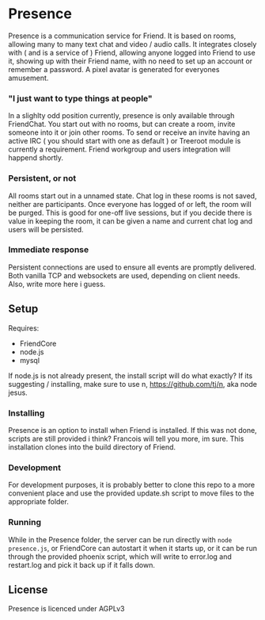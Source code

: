 # Presence

Presence is a communication service for Friend. It is based on rooms, 
allowing many to many text chat and video / audio calls. It integrates 
closely with ( and is a service of ) Friend, allowing anyone 
logged into Friend to use it, showing up with their Friend name, 
with no need to set up an account or remember a password. A pixel 
avatar is generated for everyones amusement.

### "I just want to type things at people"

In a slighlty odd position currently, presence is only available through 
FriendChat. You start out with no rooms, but can create a room, invite 
someone into it or join other rooms. To send or receive an invite 
having an active IRC ( you should start with one as default ) or Treeroot 
module is currently a requirement. Friend workgroup and users integration 
will happend shortly.

### Persistent, or not

All rooms start out in a unnamed state. Chat log in these rooms is not 
saved, neither are participants. Once everyone has logged of or left, the room 
will be purged. This is good for one-off live sessions, but if you decide 
there is value in keeping the room, it can be given a name and current chat log 
and users will be persisted.

### Immediate response

Persistent connections are used to ensure all events are promptly delivered. Both 
vanilla TCP and websockets are used, depending on client needs. Also, write more 
here i guess.

## Setup

Requires: 
* FriendCore
* node.js
* mysql

If node.js is not already present, the install script will do what
exactly? If its suggesting / installing, make sure to use n, https://github.com/tj/n,
aka node jesus.

### Installing

Presence is an option to install when Friend is installed. If this was not done, 
scripts are still provided i think? Francois will tell you more, im sure.
This installation clones into the build directory of Friend.

### Development

For development purposes, it is probably better to clone this repo to a 
more convenient place and use the provided update.sh script to move files to 
the appropriate folder.

### Running

While in the Presence folder, the server can be run directly with `node presence.js`,
or FriendCore can autostart it when it starts up, or it can be run through the 
provided phoenix script, which will write to error.log and restart.log and pick 
it back up if it falls down.

## License

Presence is licenced under AGPLv3